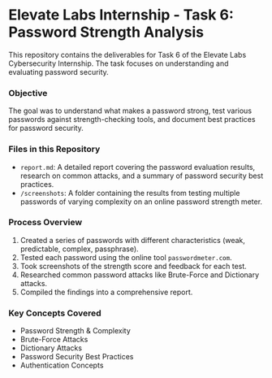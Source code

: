 # Elevate Labs Internship - Task 6: Password Strength Analysis

This repository contains the deliverables for Task 6 of the Elevate Labs Cybersecurity Internship. The task focuses on understanding and evaluating password security.

### **Objective**
The goal was to understand what makes a password strong, test various passwords against strength-checking tools, and document best practices for password security.

### **Files in this Repository**
* `report.md`: A detailed report covering the password evaluation results, research on common attacks, and a summary of password security best practices.
* `/screenshots`: A folder containing the results from testing multiple passwords of varying complexity on an online password strength meter.

### **Process Overview**
1.  Created a series of passwords with different characteristics (weak, predictable, complex, passphrase).
2.  Tested each password using the online tool `passwordmeter.com`.
3.  Took screenshots of the strength score and feedback for each test.
4.  Researched common password attacks like Brute-Force and Dictionary attacks.
5.  Compiled the findings into a comprehensive report.

### **Key Concepts Covered**
* Password Strength & Complexity
* Brute-Force Attacks
* Dictionary Attacks
* Password Security Best Practices
* Authentication Concepts
